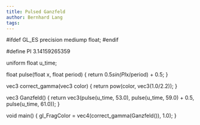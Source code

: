 ```yaml
---
title: Pulsed Ganzfeld
author: Bernhard Lang
tags:
---
```

#ifdef GL_ES
precision mediump float;
#endif

#define PI 3.14159265359

uniform float u_time;

float pulse(float x, float period) {
    return 0.5*sin(PI*x/period) + 0.5;
}

vec3 correct_gamma(vec3 color) {
    return pow(color, vec3(1.0/2.2));
}

vec3 Ganzfeld() {
    return vec3(pulse(u_time, 53.0), pulse(u_time, 59.0) + 0.5, pulse(u_time, 61.0));
}

void main() {
    gl_FragColor = vec4(correct_gamma(Ganzfeld()), 1.0);
}
